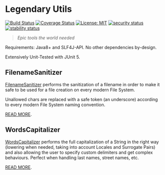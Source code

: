 # Legendary Utils

[![Build Status](https://travis-ci.org/andrea-ligios/legendary-utils.svg?branch=master)](https://travis-ci.org/andrea-ligios/legendary-utils)
[![Coverage Status](https://coveralls.io/repos/github/andrea-ligios/legendary-utils/badge.svg?branch=master)](https://coveralls.io/github/andrea-ligios/legendary-utils?branch=master)
[![License: MIT](https://img.shields.io/badge/License-MIT-blue.svg)](https://opensource.org/licenses/MIT)
[![security status](https://meterian.io/badge/gh/andrea-ligios/legendary-utils/security)](https://meterian.io/report/gh/andrea-ligios/legendary-utils)
[![stability status](https://meterian.io/badge/gh/andrea-ligios/legendary-utils/stability)](https://meterian.io/report/gh/andrea-ligios/legendary-utils)


> *Epic tools the world needed*

Requirements: Java8+ and SLF4J-API. No other dependencies by-design.

Extensively Unit-Tested with JUnit 5.

## FilenameSanitizer

[FilenameSanitizer](src/main/java/com/andrealigios/legendaryutils/FilenameSanitizer.java) performs the sanitization of a filename in order to make it safe to be used for a file creation on every modern File System. 

Unallowed chars are replaced with a safe token (an underscore) according to every modern File System naming convention.

[READ MORE](docs/FilenameSanitizer.md).

## WordsCapitalizer

[WordsCapitalizer](src/main/java/com/andrealigios/legendaryutils/WordsCapitalizer.java) performs the full capitalization of a String in the right way (lowering when needed, taking into account Locales and Surrogate Pairs) and also allowing the user to specify custom delimiters and get complex behaviours. Perfect when handling last names, street names, etc. 

[READ MORE](docs/WordsCapitalizer.md).
